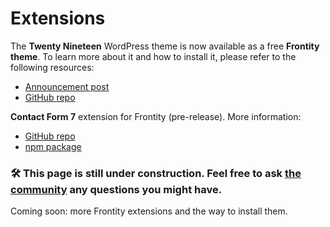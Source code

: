 # Extensions

The **Twenty Nineteen** WordPress theme is now available as a free **Frontity theme**. To learn more about it and how to install it, please refer to the following resources:

* [Announcement post](https://blog.frontity.org/introducing-twenty-nineteen-frontity-theme/)
* [GitHub repo](https://github.com/imranhsayed/frontity-twentynineteen)

**Contact Form 7** extension for Frontity \(pre-release\). More information:

* [GitHub repo](https://github.com/imranhsayed/frontity-contact-form-7)
* [ npm package](https://www.npmjs.com/package/frontity-contact-form-7)

### 

### 🛠 This page is still under construction. Feel free to ask [the community](https://community.frontity.org) any questions you might have.

Coming soon: more Frontity extensions and the way to install them.


